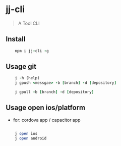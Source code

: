 # jj-cli
> A Tool CLI

## Install

```ruby
    npm i jj-cli -g
```

## Usage git 

```ruby
    j -h (help)
    j gpush <messgae> -b [branch] -d [depository]

    j gpull -b [branch] -d [depository]
```

## Usage open ios/platform
* for: cordova app / capacitor app

```ruby

    j open ios
    j open android
    
```